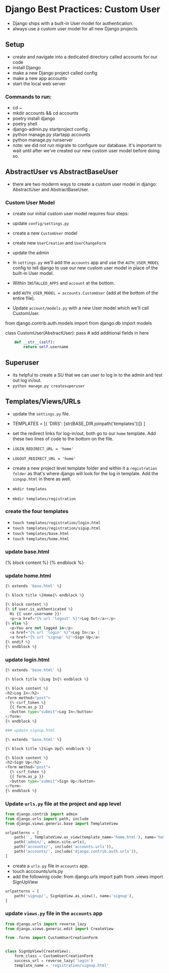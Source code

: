 # Django Best Practices: Custom User

- Django ships with a built-in User model for authentication.
- always use a custom user model for all new Django projects.

## Setup

- create and navigate into a dedicated directory called accounts for our code
- install Django
- make a new Django project called config
- make a new app accounts
- start the local web server

### Commands to run:

- cd ~
- mkdir accounts && cd accounts
- poetry install django
- poetry shell
- django-admin.py startproject config .
- python manage.py startapp accounts
- python manage.py runserver
- note: we did not run migrate to configure our database. It's important to wait until after we've created our new custom user model before doing so.

## AbstractUser vs AbstractBaseUser

- there are two moderm ways to create a custom user model in django: AbstractUser and AbstractBaseUser.

### Custom User Model

- create our initial custom user model requires four steps:
- update `config/settings.py`
- create a new `CustomUser` model
- create new `UserCreation` and `UserChangeForm`
- update the admin

- In `settings.py` we'll add the `accounts` app and use the `AUTH_USER_MODEL` config to tell django to use our new custom user model in place of the built-in User model.
- Within `INSTALLED_APPS` and `account` at the bottom.
- add `AUTH_USER_MODEL = accounts.CustomUser` (add at the bottom of the entire file).
- Update `account/models.py` with a new User model which we'll call CustomUser.

from django.contrib.auth.models import
from django.db import models

class CustomUser(AbstractUser):
    pass
    # add additional fields in here
```python
    def __str__(self):
        return self.username
```
## Superuser

- its helpful to create a SU that we can user to log in to the admin and test out log in/out. 
- `python manage.py createsuperuser`

## Templates/Views/URLs

- update the `settings.py` file.
- TEMPLATES = [{ 'DIRS': [str(BASE_DIR.joinpath('templates'))]}
]
- set the redirect links for log-in/out, both go to our `home` template. Add these two lines of code to the bottom on the file.
- `LOGIN_REDIRECT_URL = 'home'`
- `LOGOUT_REDIRECT_URL = 'home'`

- create a new project level template folder and within it a `registration folder` as that's where django will look for the log in template. Add the `singup.html` in there as well.
- `mkdir templates`
- `mkdir templates/registration`

### create the four templates

- `touch templates/registration/login.html`
- `touch templates/registration/sigup.html`
- `touch templates/base.html`
- `touch templates/home.html`

### update base.html

<!DOCTYPE html>
<html>
<head>
  <meta charset="utf-8">
  <title>{% block title %}Django Auth Tutorial{% endblock %}</title>
</head>
<body>
  <main>
    {% block content %}
    {% endblock %}
  </main>
</body>
</html>

### update home.html
```python
{% extends 'base.html' %}

{% block title %}Home{% endblock %}

{% block content %}
{% if user.is_authenticated %}
  Hi {{ user.username }}!
  <p><a href="{% url 'logout' %}">Log Out</a></p>
{% else %}
  <p>You are not logged in</p>
  <a href="{% url 'login' %}">Log In</a> |
  <a href="{% url 'signup' %}">Sign Up</a>
{% endif %}
{% endblock %}
```
### update login.html
```python
{% extends 'base.html' %}

{% block title %}Log In{% endblock %}

{% block content %}
<h2>Log In</h2>
<form method="post">
  {% csrf_token %}
  {{ form.as_p }}
  <button type="submit">Log In</button>
</form>
{% endblock %}

### update signup.html

{% extends 'base.html' %}

{% block title %}Sign Up{% endblock %}

{% block content %}
<h2>Sign Up</h2>
<form method="post">
  {% csrf_token %}
  {{ form.as_p }}
  <button type="submit">Sign Up</button>
</form>
{% endblock %}
```
### Update `urls.py` file at the project and app level
```python
from django.contrib import admin
from django.urls import path, include
from django.views.generic.base import TemplateView

urlpatterns = [
    path('', TemplateView.as_view(template_name='home.html'), name='home'),
    path('admin/', admin.site.urls),
    path('accounts/', include('accounts.urls')),
    path('accounts/', include('django.contrib.auth.urls')),
]
```
- create a `urls.py` file in `accounts` app.
- touch acccounts/urls.py
- add the followinig code:
from django.urls import path
from .views import SignUpView

```python
urlpatterns = [
    path('signup/', SignUpView.as_view(), name='signup'),
]
```
### update `views.py` file in the `accounts` app

```python
from django.urls import reverse_lazy
from django.views.generic.edit import CreateView

from .forms import CustomUserCreationForm


class SignUpView(CreateView):
    form_class = CustomUserCreationForm
    success_url = reverse_lazy('login')
    template_name = 'registration/signup.html'
```